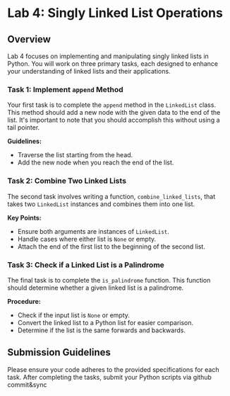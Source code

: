 # Lab 4: Singly Linked List Operations

## Overview
Lab 4 focuses on implementing and manipulating singly linked lists in Python. You will work on three primary tasks, each designed to enhance your understanding of linked lists and their applications.

### Task 1: Implement `append` Method
Your first task is to complete the `append` method in the `LinkedList` class. This method should add a new node with the given data to the end of the list. It's important to note that you should accomplish this without using a tail pointer.

**Guidelines:**
- Traverse the list starting from the head.
- Add the new node when you reach the end of the list.

### Task 2: Combine Two Linked Lists
The second task involves writing a function, `combine_linked_lists`, that takes two `LinkedList` instances and combines them into one list.

**Key Points:**
- Ensure both arguments are instances of `LinkedList`.
- Handle cases where either list is `None` or empty.
- Attach the end of the first list to the beginning of the second list.

### Task 3: Check if a Linked List is a Palindrome
The final task is to complete the `is_palindrome` function. This function should determine whether a given linked list is a palindrome.

**Procedure:**
- Check if the input list is `None` or empty.
- Convert the linked list to a Python list for easier comparison.
- Determine if the list is the same forwards and backwards.

## Submission Guidelines
Please ensure your code adheres to the provided specifications for each task. After completing the tasks, submit your Python scripts via github commit&sync

